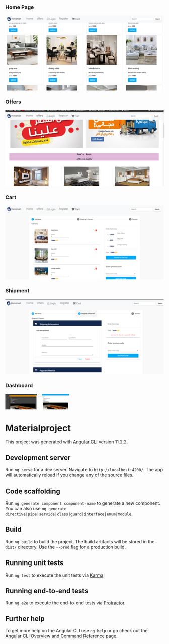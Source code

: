 <h3>Home Page</h3>
<img src="imgesWebsite/homePage.png">

<h3>Offers</h3>
<img src="imgesWebsite/offers.png">

<h3>Cart</h3>
<img src="imgesWebsite/Cart.png">
<h3>Shipment</h3>
<img src="imgesWebsite/Shipment.png">

<h3>Dashboard</h3>
<img src="imgesWebsite/dash-light.png" width="100px">
<img src="imgesWebsite/dash-dark.png"   width="100px">







# Materialproject

This project was generated with [Angular CLI](https://github.com/angular/angular-cli) version 11.2.2.

## Development server

Run `ng serve` for a dev server. Navigate to `http://localhost:4200/`. The app will automatically reload if you change any of the source files.

## Code scaffolding

Run `ng generate component component-name` to generate a new component. You can also use `ng generate directive|pipe|service|class|guard|interface|enum|module`.

## Build

Run `ng build` to build the project. The build artifacts will be stored in the `dist/` directory. Use the `--prod` flag for a production build.

## Running unit tests

Run `ng test` to execute the unit tests via [Karma](https://karma-runner.github.io).

## Running end-to-end tests

Run `ng e2e` to execute the end-to-end tests via [Protractor](http://www.protractortest.org/).

## Further help

To get more help on the Angular CLI use `ng help` or go check out the [Angular CLI Overview and Command Reference](https://angular.io/cli) page.
